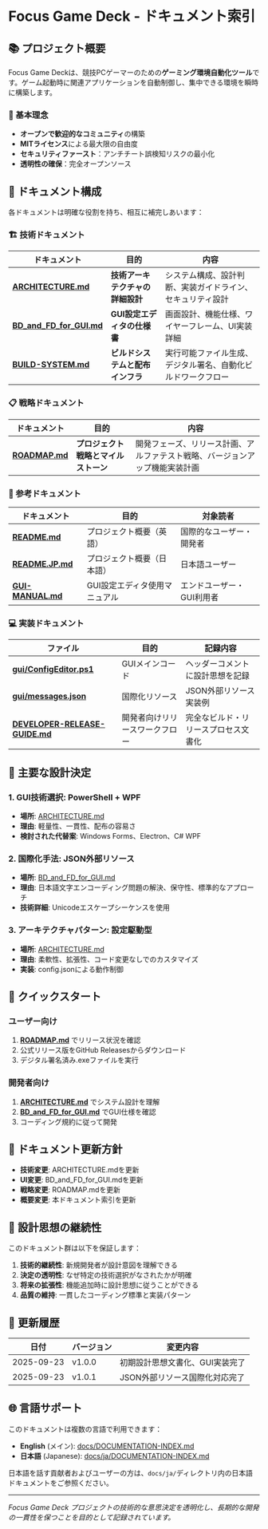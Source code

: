 # Focus Game Deck - ドキュメント索引

## 📚 プロジェクト概要

Focus Game Deckは、競技PCゲーマーのための**ゲーミング環境自動化ツール**です。ゲーム起動時に関連アプリケーションを自動制御し、集中できる環境を瞬時に構築します。

### 🎯 基本理念

- **オープンで歓迎的なコミュニティ**の構築
- **MITライセンス**による最大限の自由度
- **セキュリティファースト**：アンチチート誤検知リスクの最小化
- **透明性の確保**：完全オープンソース

## 📖 ドキュメント構成

各ドキュメントは明確な役割を持ち、相互に補完しあいます：

### 🏗️ 技術ドキュメント

| ドキュメント | 目的 | 内容 |
|-------------|------|------|
| **[ARCHITECTURE.md](./ARCHITECTURE.md)** | **技術アーキテクチャの詳細設計** | システム構成、設計判断、実装ガイドライン、セキュリティ設計 |
| **[BD_and_FD_for_GUI.md](./BD_and_FD_for_GUI.md)** | **GUI設定エディタの仕様書** | 画面設計、機能仕様、ワイヤーフレーム、UI実装詳細 |
| **[BUILD-SYSTEM.md](./BUILD-SYSTEM.md)** | **ビルドシステムと配布インフラ** | 実行可能ファイル生成、デジタル署名、自動化ビルドワークフロー |

### 📋 戦略ドキュメント

| ドキュメント | 目的 | 内容 |
|-------------|------|------|
| **[ROADMAP.md](./ROADMAP.md)** | **プロジェクト戦略とマイルストーン** | 開発フェーズ、リリース計画、アルファテスト戦略、バージョンアップ機能実装計画 |

### 📖 参考ドキュメント

| ドキュメント | 目的 | 対象読者 |
|-------------|------|----------|
| **[README.md](../README.md)** | プロジェクト概要（英語） | 国際的なユーザー・開発者 |
| **[README.JP.md](../README.JP.md)** | プロジェクト概要（日本語） | 日本語ユーザー |
| **[GUI-MANUAL.md](./GUI-MANUAL.md)** | GUI設定エディタ使用マニュアル | エンドユーザー・GUI利用者 |

### 💻 実装ドキュメント

| ファイル | 目的 | 記録内容 |
|---------|------|----------|
| **[gui/ConfigEditor.ps1](../gui/ConfigEditor.ps1)** | GUIメインコード | ヘッダーコメントに設計思想を記録 |
| **[gui/messages.json](../gui/messages.json)** | 国際化リソース | JSON外部リソース実装例 |
| **[DEVELOPER-RELEASE-GUIDE.md](./DEVELOPER-RELEASE-GUIDE.md)** | 開発者向けリリースワークフロー | 完全なビルド・リリースプロセス文書化 |

## 🎯 主要な設計決定

### 1. **GUI技術選択: PowerShell + WPF**

- **場所**: [ARCHITECTURE.md](./ARCHITECTURE.md#gui-technology-choice-powershell--wpf)
- **理由**: 軽量性、一貫性、配布の容易さ
- **検討された代替案**: Windows Forms、Electron、C# WPF

### 2. **国際化手法: JSON外部リソース**

- **場所**: [BD_and_FD_for_GUI.md](./BD_and_FD_for_GUI.md#internationalization-method-json-external-resources)
- **理由**: 日本語文字エンコーディング問題の解決、保守性、標準的なアプローチ
- **技術詳細**: Unicodeエスケープシーケンスを使用

### 3. **アーキテクチャパターン: 設定駆動型**

- **場所**: [ARCHITECTURE.md](./ARCHITECTURE.md#configuration-management-json-configuration-file)
- **理由**: 柔軟性、拡張性、コード変更なしでのカスタマイズ
- **実装**: config.jsonによる動作制御

## 🚀 クイックスタート

### ユーザー向け

1. **[ROADMAP.md](./ROADMAP.md)** でリリース状況を確認
2. 公式リリース版をGitHub Releasesからダウンロード
3. デジタル署名済み.exeファイルを実行

### 開発者向け

1. **[ARCHITECTURE.md](./ARCHITECTURE.md)** でシステム設計を理解
2. **[BD_and_FD_for_GUI.md](./BD_and_FD_for_GUI.md)** でGUI仕様を確認
3. コーディング規約に従って開発

## 🔄 ドキュメント更新方針

- **技術変更**: ARCHITECTURE.mdを更新
- **UI変更**: BD_and_FD_for_GUI.mdを更新
- **戦略変更**: ROADMAP.mdを更新
- **概要変更**: 本ドキュメント索引を更新

## 🔄 設計思想の継続性

このドキュメント群は以下を保証します：

1. **技術的継続性**: 新規開発者が設計意図を理解できる
2. **決定の透明性**: なぜ特定の技術選択がなされたかが明確
3. **将来の拡張性**: 機能追加時に設計思想に従うことができる
4. **品質の維持**: 一貫したコーディング標準と実装パターン

## 📅 更新履歴

| 日付 | バージョン | 変更内容 |
|------|------------|----------|
| 2025-09-23 | v1.0.0 | 初期設計思想文書化、GUI実装完了 |
| 2025-09-23 | v1.0.1 | JSON外部リソース国際化対応完了 |

## 🌐 言語サポート

このドキュメントは複数の言語で利用できます：

- **English** (メイン): [docs/DOCUMENTATION-INDEX.md](../DOCUMENTATION-INDEX.md)
- **日本語** (Japanese): [docs/ja/DOCUMENTATION-INDEX.md](./DOCUMENTATION-INDEX.md)

日本語を話す貢献者およびユーザーの方は、`docs/ja/`ディレクトリ内の日本語ドキュメントをご参照ください。

---

*Focus Game Deck プロジェクトの技術的な意思決定を透明化し、長期的な開発の一貫性を保つことを目的として記録されています。*
